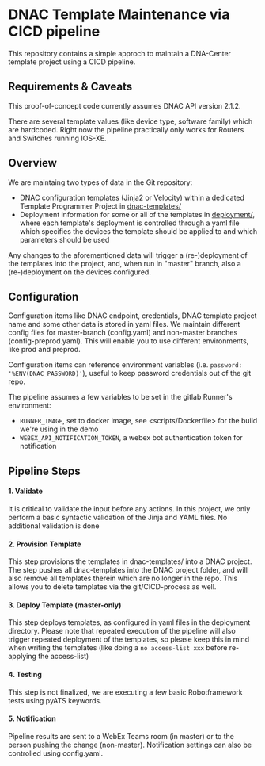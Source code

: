 # DNAC Template Maintenance via CICD pipeline

This repository contains a simple approch to maintain a DNA-Center template
project using a CICD pipeline.

## Requirements & Caveats

This proof-of-concept code currently assumes DNAC API version 2.1.2.

There are several template values (like device type, software family) which are hardcoded. Right now the pipeline practically only works for Routers and Switches running IOS-XE.

## Overview
We are maintaing two types of data in the Git repository:

- DNAC configuration templates (Jinja2 or Velocity) within a dedicated Template Programmer Project in [dnac-templates/](dnac-templates/)
- Deployment information for some or all of the templates in [deployment/](deployment/), where each template's deployment is controlled through a yaml file which specifies the devices the template should be applied to and which parameters should be used

Any changes to the aforementioned data will trigger a (re-)deployment of the templates into the project, and, when run in "master" branch, also a (re-)deployment on the devices configured.

## Configuration

Configuration items like DNAC endpoint, credentials, DNAC template project name and some other data is stored in yaml files. We maintain different config files for master-branch (config.yaml) and non-master branches (config-preprod.yaml). This will enable you to use different environments, like prod and preprod.

Configuration items can reference environment variables (i.e. `password: '%ENV(DNAC_PASSWORD)'`), useful to keep password credentials out of the git repo.

The pipeline assumes a few variables to be set in the gitlab Runner's environment:
- `RUNNER_IMAGE`, set to docker image, see <scripts/Dockerfile> for the build we're using in the demo
- `WEBEX_API_NOTIFICATION_TOKEN`, a webex bot authentication token for notification

## Pipeline Steps

#### 1. Validate

It is critical to validate the input before any actions. In this project, we only perform a basic syntactic validation of the Jinja and YAML files. No additional validation is done

#### 2. Provision Template

This step provisions the templates in dnac-templates/ into a DNAC project. The step pushes all dnac-templates into the DNAC project folder, and will also remove all templates therein which are no longer in the repo. This allows you to delete templates via the git/CICD-process as well.

#### 3. Deploy Template (master-only)

This step deploys templates, as configured in yaml files in the deployment directory. Please note that repeated execution of the pipeline will also trigger repeated deployment of the templates, so please keep this in mind when writing the templates (like doing a `no access-list xxx` before re-applying the access-list)

#### 4. Testing

This step is not finalized, we are executing a few basic Robotframework tests using pyATS keywords.

#### 5. Notification

Pipeline results are sent to a WebEx Teams room (in master) or to the person pushing the change (non-master). Notification settings can also be controlled using config.yaml.

